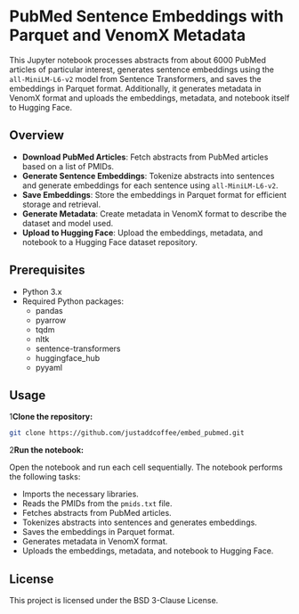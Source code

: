 
# PubMed Sentence Embeddings with Parquet and VenomX Metadata

This Jupyter notebook processes abstracts from about 6000 PubMed articles of particular
interest, generates sentence embeddings using the `all-MiniLM-L6-v2` model from 
Sentence Transformers, and saves  the embeddings in Parquet format. Additionally, 
it generates metadata in VenomX format and uploads the embeddings, metadata, and 
notebook itself to Hugging Face.

## Overview

- **Download PubMed Articles**: Fetch abstracts from PubMed articles based on a list of PMIDs.
- **Generate Sentence Embeddings**: Tokenize abstracts into sentences and generate embeddings for each sentence using `all-MiniLM-L6-v2`.
- **Save Embeddings**: Store the embeddings in Parquet format for efficient storage and retrieval.
- **Generate Metadata**: Create metadata in VenomX format to describe the dataset and model used.
- **Upload to Hugging Face**: Upload the embeddings, metadata, and notebook to a Hugging Face dataset repository.

## Prerequisites

- Python 3.x
- Required Python packages:
  - pandas
  - pyarrow
  - tqdm
  - nltk
  - sentence-transformers
  - huggingface_hub
  - pyyaml

## Usage

1**Clone the repository:**

```bash
git clone https://github.com/justaddcoffee/embed_pubmed.git
```

2**Run the notebook:**

Open the notebook and run each cell sequentially. The notebook performs the following tasks:

- Imports the necessary libraries.
- Reads the PMIDs from the `pmids.txt` file.
- Fetches abstracts from PubMed articles.
- Tokenizes abstracts into sentences and generates embeddings.
- Saves the embeddings in Parquet format.
- Generates metadata in VenomX format.
- Uploads the embeddings, metadata, and notebook to Hugging Face.

## License

This project is licensed under the BSD 3-Clause License.
